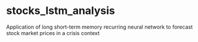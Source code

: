 # stocks_lstm_analysis
Application of long short-term memory recurring neural network to forecast stock market prices in a crisis context

